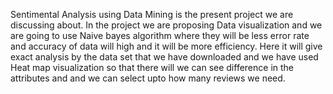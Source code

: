 Sentimental Analysis using Data Mining is the present project we are discussing
about. In the project we are proposing Data visualization and we are going to use
Naive bayes algorithm where they will be less error rate and accuracy of data will
high and it will be more efficiency. Here it will give exact analysis by the data set
that we have downloaded and we have used Heat map visualization so that there will
we can see difference in the attributes and and we can select upto how many reviews
we need.
